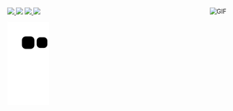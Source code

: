 <div>
  <a href="https://github.com/roroch4n
  <img height="180em" src="https://github-readme-stats.vercel.app/api?username=DustScript&show_icons=true&theme=dracula&include_all_commits=true&count_private=true%22/%3E
  <img height="180em" src="https://github-readme-stats.vercel.app/api/top-langs/?username=DustScript&layout=compact&langs_count=7&theme=dracula%22/%3E
</div>
<div style="display: inline_block;margin-left: 20px"><br>
<div> 
  <a href="https://www.youtube.com/c/vilão7" target="_blank"><img src="https://img.shields.io/badge/YouTube-FF0000?style=for-the-badge&logo=youtube&logoColor=white" target="_blank">
 </a>
  <a href="https://www.instagram.com/vilaoxyz/" target="_blank"><img src="https://img.shields.io/badge/-Instagram-%23E4405F?style=for-the-badge&logo=instagram&logoColor=white" target="_blank"></a>
  <a href="https://discord.com/users/201177991651393536" target="_blank"><img src="https://img.shields.io/badge/Discord-7289DA?style=for-the-badge&logo=discord&logoColor=white" target="_blank">  </a> 
  <a href = "https://twitter.com/Interessaram"><img src="https://img.shields.io/badge/twitter-%231DA1F2.svg?&style=for-the-badge&logo=twitter&logoColor=white" target="_blank">  </a>
 
  <img align="right" alt="GIF" src="https://cdn.discordapp.com/attachments/907348370002165792/907348398724771930/896960935623819354.png"/>

  ![Snake animation](https://github.com/rafaballerini/rafaballerini/blob/output/github-contribution-grid-snake.svg)
 
</div>

  ##
